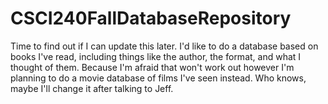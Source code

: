 # CSCI240FallDatabaseRepository
Time to find out if I can update this later. I'd like to do a database based on books I've read, including things like the author, the format, and what I thought of them. Because I'm afraid that won't work out however I'm planning to do a movie database of films I've seen instead. Who knows, maybe I'll change it after talking to Jeff.
